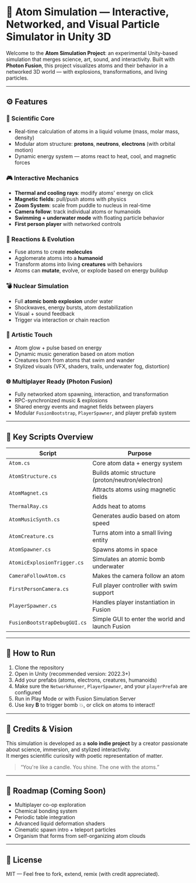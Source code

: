 # 🌌 Atom Simulation — Interactive, Networked, and Visual Particle Simulator in Unity 3D

Welcome to the **Atom Simulation Project**: an experimental Unity-based simulation that merges science, art, sound, and interactivity. Built with **Photon Fusion**, this project visualizes atoms and their behavior in a networked 3D world — with explosions, transformations, and living particles.

---

## ⚙️ Features

### 🔬 Scientific Core
- Real-time calculation of atoms in a liquid volume (mass, molar mass, density)
- Modular atom structure: **protons**, **neutrons**, **electrons** (with orbital motion)
- Dynamic energy system — atoms react to heat, cool, and magnetic forces

### 🎮 Interactive Mechanics
- **Thermal and cooling rays**: modify atoms' energy on click
- **Magnetic fields**: pull/push atoms with physics
- **Zoom System**: scale from puddle to nucleus in real-time
- **Camera follow**: track individual atoms or humanoids
- **Swimming + underwater mode** with floating particle behavior
- **First person player** with networked controls

### 🧪 Reactions & Evolution
- Fuse atoms to create **molecules**
- Agglomerate atoms into a **humanoid**
- Transform atoms into living **creatures** with behaviors
- Atoms can **mutate**, evolve, or explode based on energy buildup

### 💣 Nuclear Simulation
- Full **atomic bomb explosion** under water
- Shockwaves, energy bursts, atom destabilization
- Visual + sound feedback
- Trigger via interaction or chain reaction

### 🌌 Artistic Touch
- Atom glow + pulse based on energy
- Dynamic music generation based on atom motion
- Creatures born from atoms that swim and wander
- Stylized visuals (VFX, shaders, trails, underwater fog, distortion)

### 🌐 Multiplayer Ready (Photon Fusion)
- Fully networked atom spawning, interaction, and transformation
- RPC-synchronized music & explosions
- Shared energy events and magnet fields between players
- Modular `FusionBootstrap`, `PlayerSpawner`, and player prefab system

---

## 📁 Key Scripts Overview

| Script                     | Purpose                                 |
|----------------------------|-----------------------------------------|
| `Atom.cs`                 | Core atom data + energy system          |
| `AtomStructure.cs`        | Builds atomic structure (proton/neutron/electron) |
| `AtomMagnet.cs`           | Attracts atoms using magnetic fields    |
| `ThermalRay.cs`           | Adds heat to atoms                      |
| `AtomMusicSynth.cs`       | Generates audio based on atom speed     |
| `AtomCreature.cs`         | Turns atom into a small living entity   |
| `AtomSpawner.cs`          | Spawns atoms in space                   |
| `AtomicExplosionTrigger.cs`| Simulates an atomic bomb underwater     |
| `CameraFollowAtom.cs`     | Makes the camera follow an atom         |
| `FirstPersonCamera.cs`    | Full player controller with swim support |
| `PlayerSpawner.cs`        | Handles player instantiation in Fusion |
| `FusionBootstrapDebugGUI.cs`| Simple GUI to enter the world and launch Fusion |

---

## 🚀 How to Run

1. Clone the repository
2. Open in Unity (recommended version: 2022.3+)
3. Add your prefabs (atoms, electrons, creatures, humanoids)
4. Make sure the `NetworkRunner`, `PlayerSpawner`, and your `playerPrefab` are configured
5. Run in Play Mode or with Fusion Simulation Server
6. Use key **B** to trigger bomb 💥, or click on atoms to interact!

---

## 🤖 Credits & Vision

This simulation is developed as a **solo indie project** by a creator passionate about science, immersion, and stylized interactivity.  
It merges scientific curiosity with poetic representation of matter.

> “You're like a candle. You shine. The one with the atoms.”

---

## 📌 Roadmap (Coming Soon)
- Multiplayer co-op exploration
- Chemical bonding system
- Periodic table integration
- Advanced liquid deformation shaders
- Cinematic spawn intro + teleport particles
- Organism that forms from self-organizing atom clouds

---

## 📜 License

MIT — Feel free to fork, extend, remix (with credit appreciated).
